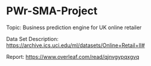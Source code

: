 # PWr-SMA-Project

Topic: Business prediction engine for UK online retailer

Data Set Description: https://archive.ics.uci.edu/ml/datasets/Online+Retail+II#

Report: https://www.overleaf.com/read/qjnvgypqxgvq

